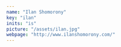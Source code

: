 ```yaml
---
name: "Ilan Shomorony"
key: "ilan"
inits: "is"
picture: "/assets/ilan.jpg"
webpage: "http://www.ilanshomorony.com/"
---
```

